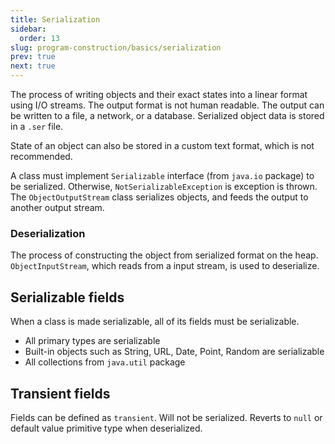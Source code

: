 ```yaml
---
title: Serialization
sidebar:
  order: 13
slug: program-construction/basics/serialization
prev: true
next: true
---
```


The process of writing objects and their exact states into a linear format using
I/O streams. The output format is not human readable. The output can be written
to a file, a network, or a database. Serialized object data is stored in a
`.ser` file.

State of an object can also be stored in a custom text format, which is not
recommended.

A class must implement `Serializable` interface (from `java.io` package) to be
serialized. Otherwise, `NotSerializableException` is exception is thrown. The
`ObjectOutputStream` class serializes objects, and feeds the output to another
output stream.

### Deserialization

The process of constructing the object from serialized format on the heap.
`ObjectInputStream`, which reads from a input stream, is used to deserialize.

## Serializable fields

When a class is made serializable, all of its fields must be serializable.

- All primary types are serializable
- Built-in objects such as String, URL, Date, Point, Random are serializable
- All collections from `java.util` package

## Transient fields

Fields can be defined as `transient`. Will not be serialized. Reverts to `null`
or default value primitive type when deserialized.
